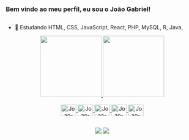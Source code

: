 ### Bem vindo ao meu perfil, eu sou o João Gabriel!
   ##

- 🌱 Estudando HTML, CSS, JavaScript, React, PHP, MySQL, R, Java,

<div align="center">
  <a href="https://github.com/JoaoGabrielsantosFranco">
  <img height="160cm" src="https://github-readme-stats-sigma-five.vercel.app/api?username=JoaoGabrielsantosFranco&show_icons=true&t&include_all_commits=true&count_private=true"/>
     <img height="160cm" src="https://github-readme-stats-sigma-five.vercel.app/api/top-langs/?username=JoaoGabrielsantosFranco&layout=compact&langs_count=7&"/>
  
 

  
  <div style="display: inline_block"><br>
  <img align="center" alt="Joao-html" height="30" width="40" src="https://cdn.jsdelivr.net/gh/devicons/devicon/icons/html5/html5-original.svg" />         
  <img align="center" alt="Joao-css" height="30" width="40" src="https://cdn.jsdelivr.net/gh/devicons/devicon/icons/css3/css3-original.svg" />        
  <img align="center" alt="Joao-php" height="30" width="40" src="https://cdn.jsdelivr.net/gh/devicons/devicon/icons/php/php-original.svg" />  
  <img align="center" alt="Joao-mysql" height="30" width="40"src="https://cdn.jsdelivr.net/gh/devicons/devicon/icons/mysql/mysql-original.svg" />
  <img align="center" alt="Joao-java" height="30" width="40" src="https://cdn.jsdelivr.net/gh/devicons/devicon/icons/java/java-original.svg" />

         
          
</div>
  
  ##
  
  
  <div> 

  <a href="https://www.linkedin.com/in/jo%C3%A3o-gabriel-franco-24910a207" target="_blank"><img src="https://img.shields.io/badge/-LinkedIn-%230077B5?style=for-the-badge&logo=linkedin&logoColor=white" target="_blank"></a>
  <a href="mailto:joaogsantosfranco@gmail.com" target="_blank"><img src="https://img.shields.io/badge/Gmail-D14836?style=for-the-badge&logo=gmail&logoColor=white" target="_blank"></a>
 
    

 
</div>
